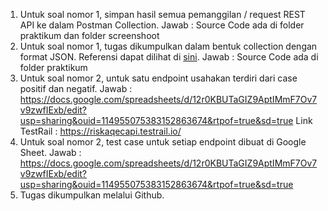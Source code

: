 1. Untuk soal nomor 1, simpan hasil semua pemanggilan / request REST API ke dalam Postman Collection.
Jawab : Source Code ada di folder praktikum dan folder screenshoot
2. Untuk soal nomor 1, tugas dikumpulkan dalam bentuk collection dengan format JSON. Referensi dapat dilihat di [sini](https://learning.postman.com/docs/getting-started/importing-and-exporting-data/#exporting-collections).
Jawab : Source Code ada di folder praktikum
3. Untuk soal nomor 2, untuk satu endpoint usahakan terdiri dari case positif dan negatif.
Jawab : https://docs.google.com/spreadsheets/d/12r0KBUTaGIZ9AptIMmF7Ov7v9zwfIExb/edit?usp=sharing&ouid=114955075383152863674&rtpof=true&sd=true
Link TestRail : https://riskaqecapi.testrail.io/
4. Untuk soal nomor 2, test case untuk setiap endpoint dibuat di Google Sheet.
Jawab : https://docs.google.com/spreadsheets/d/12r0KBUTaGIZ9AptIMmF7Ov7v9zwfIExb/edit?usp=sharing&ouid=114955075383152863674&rtpof=true&sd=true
5. Tugas dikumpulkan melalui Github.